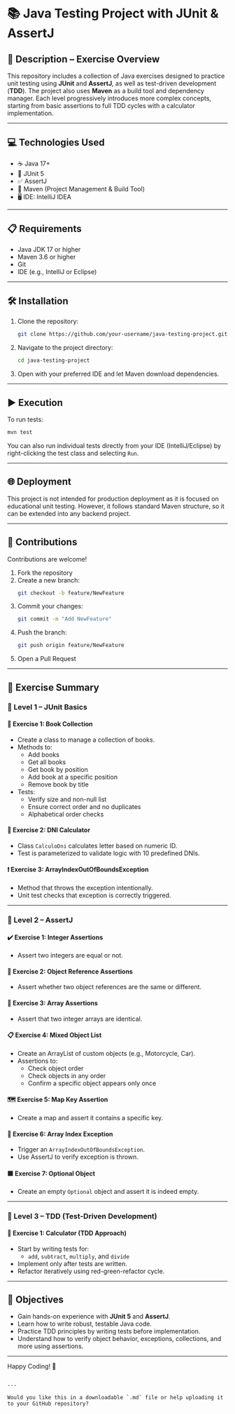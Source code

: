 # 📚 Java Testing Project with JUnit & AssertJ

## 📄 Description – Exercise Overview

This repository includes a collection of Java exercises designed to practice unit testing using **JUnit** and **AssertJ**, as well as test-driven development (**TDD**). The project also uses **Maven** as a build tool and dependency manager. Each level progressively introduces more complex concepts, starting from basic assertions to full TDD cycles with a calculator implementation.

---

## 💻 Technologies Used

- ☕ Java 17+
- 🧪 JUnit 5
- ✅ AssertJ
- 🧰 Maven (Project Management & Build Tool)
- 🖥️ IDE: IntelliJ IDEA 

---

## 📋 Requirements

- Java JDK 17 or higher
- Maven 3.6 or higher
- Git
- IDE (e.g., IntelliJ or Eclipse)

---

## 🛠️ Installation

1. Clone the repository:
   ```bash
   git clone https://github.com/your-username/java-testing-project.git
   ```

2. Navigate to the project directory:
   ```bash
   cd java-testing-project
   ```

3. Open with your preferred IDE and let Maven download dependencies.

---

## ▶️ Execution

To run tests:

```bash
mvn test
```

You can also run individual tests directly from your IDE (IntelliJ/Eclipse) by right-clicking the test class and selecting `Run`.

---

## 🌐 Deployment

This project is not intended for production deployment as it is focused on educational unit testing. However, it follows standard Maven structure, so it can be extended into any backend project.

---

## 🤝 Contributions

Contributions are welcome!

1. Fork the repository
2. Create a new branch:
   ```bash
   git checkout -b feature/NewFeature
   ```
3. Commit your changes:
   ```bash
   git commit -m "Add NewFeature"
   ```
4. Push the branch:
   ```bash
   git push origin feature/NewFeature
   ```
5. Open a Pull Request

---

## 🧪 Exercise Summary

### 🧩 Level 1 – JUnit Basics

#### 📘 Exercise 1: Book Collection
- Create a class to manage a collection of books.
- Methods to:
  - Add books
  - Get all books
  - Get book by position
  - Add book at a specific position
  - Remove book by title
- Tests:
  - Verify size and non-null list
  - Ensure correct order and no duplicates
  - Alphabetical order checks

#### 🧮 Exercise 2: DNI Calculator
- Class `CalculoDni` calculates letter based on numeric ID.
- Test is parameterized to validate logic with 10 predefined DNIs.

#### ❗ Exercise 3: ArrayIndexOutOfBoundsException
- Method that throws the exception intentionally.
- Unit test checks that exception is correctly triggered.

---

### 🧩 Level 2 – AssertJ

#### ✔️ Exercise 1: Integer Assertions
- Assert two integers are equal or not.

#### 🧍 Exercise 2: Object Reference Assertions
- Assert whether two object references are the same or different.

#### 🔢 Exercise 3: Array Assertions
- Assert that two integer arrays are identical.

#### 📋 Exercise 4: Mixed Object List
- Create an ArrayList of custom objects (e.g., Motorcycle, Car).
- Assertions to:
  - Check object order
  - Check objects in any order
  - Confirm a specific object appears only once

#### 🗺️ Exercise 5: Map Key Assertion
- Create a map and assert it contains a specific key.

#### 🧨 Exercise 6: Array Index Exception
- Trigger an `ArrayIndexOutOfBoundsException`.
- Use AssertJ to verify exception is thrown.

#### 🟦 Exercise 7: Optional Object
- Create an empty `Optional` object and assert it is indeed empty.

---

### 🧩 Level 3 – TDD (Test-Driven Development)

#### 🧮 Exercise 1: Calculator (TDD Approach)
- Start by writing tests for:
  - `add`, `subtract`, `multiply`, and `divide`
- Implement only after tests are written.
- Refactor iteratively using red-green-refactor cycle.

---

## 🎯 Objectives

- Gain hands-on experience with **JUnit 5** and **AssertJ**.
- Learn how to write robust, testable Java code.
- Practice TDD principles by writing tests before implementation.
- Understand how to verify object behavior, exceptions, collections, and more using assertions.

---

Happy Coding! 🚀
```

---

Would you like this in a downloadable `.md` file or help uploading it to your GitHub repository?
